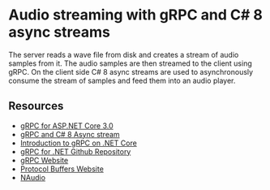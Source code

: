 # Audio streaming with gRPC and C# 8 async streams 

The server reads a wave file from disk and creates a stream of audio samples from it. The audio samples
are then streamed to the client using gRPC. On the client side C# 8 async streams are used to asynchronously
consume the stream of samples and feed them into an audio player.

## Resources

- [gRPC for ASP.NET Core 3.0](https://mustak.im/grpc-for-asp-net-core-3-0/)
- [gRPC and C# 8 Async stream](https://laurentkempe.com/2019/09/18/gRPC-and-csharp-8-Async-stream/?utm_source=feedburner&utm_medium=feed&utm_campaign=Feed%3A+laurentkempe+%28Laurent+Kemp%C3%A9%29)
- [Introduction to gRPC on .NET Core](https://docs.microsoft.com/en-us/aspnet/core/grpc/index?view=aspnetcore-3.0)
- [gRPC for .NET Github Repository](https://github.com/grpc/grpc-dotnet)
- [gRPC Website](https://grpc.io/)
- [Protocol Buffers Website](https://developers.google.com/protocol-buffers)
- [NAudio](https://github.com/naudio/NAudio)